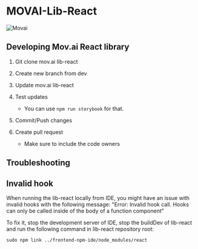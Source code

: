 # MOVAI-Lib-React

![Movai](https://www.mov.ai/wp-content/uploads/2021/06/MOV.AI-logo-3.png)

## Developing Mov.ai React library

1. Git clone mov.ai lib-react

2. Create new branch from dev

3. Update mov.ai lib-react

4. Test updates

   - You can use `npm run storybook` for that.

5. Commit/Push changes

6. Create pull request
   - Make sure to include the code owners

## Troubleshooting

## Invalid hook

When running the lib-react locally from IDE, you might have an issue with invalid hooks with the following message: "Error: Invalid hook call. Hooks can only be called inside of the body of a function component"

To fix it, stop the development server of IDE, stop the buildDev of lib-react and run the following command in lib-react repository root:

`sudo npm link ../frontend-npm-ide/node_modules/react`

